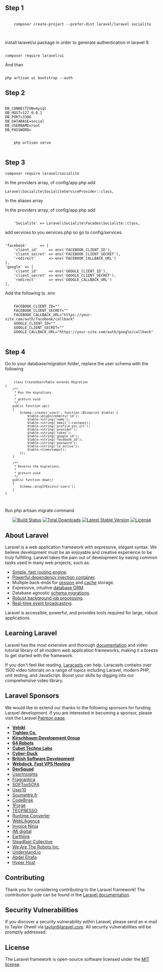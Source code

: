 <h2> Step 1</h2>
<div class="highlight">
    <pre class="highlight plaintext">
    <code>
    composer create-project --prefer-dist laravel/laravel socialite
    </code>
    </pre>
</div>
<p>
install laravel/ui package in order to generate authentication in laravel 9.
</p>
<pre class="highlight plaintext"><code>
composer require laravel/ui
</code></pre>
<p>
And than
</p>
<pre class="highlight plaintext"><code>
php artisan ui bootstrap --auth
</code></pre>
<h2> Step 2</h2>
<div class="highlight"><pre class="highlight plaintext"><code>
DB_CONNECTION=mysql
DB_HOST=127.0.0.1
DB_PORT=3306
DB_DATABASE=social
DB_USERNAME=root
DB_PASSWORD=
</code></pre></div>
<div class="highlight">
<pre class="highlight plaintext">
<code>
    php artisan serve
</code>
</pre>
</div>
<h2>Step 3</h2>
<div class="highlight"><pre class="highlight plaintext"><code>composer require laravel/socialite
</code></pre></div>

<p>In the providers array, of config/app.php add</p>
<div class="highlight"><pre class="highlight plaintext"><code>Laravel\Socialite\SocialiteServiceProvider::class,
</code></pre></div>

<p>In the aliases array</p>

<p>In the providers array, of config/app.php add</p>
<div class="highlight"><pre class="highlight plaintext">
<code>
    'Socialite' => Laravel\Socialite\Facades\Socialite::class,
</code></pre></div>
<p>add services to you services.php so go to config/services </p>
<pre class="highlight plaintext">
<code>
'facebook'      => [
    'client_id'     => env('FACEBOOK_CLIENT_ID'),
    'client_secret' => env('FACEBOOK_CLIENT_SECRET'),
    'redirect'      => env('FACEBOOK_CALLBACK_URL')
],
'google' => [
    'client_id'     => env('GOOGLE_CLIENT_ID'),
    'client_secret' => env('GOOGLE_CLIENT_SECRET'),
    'redirect'      => env('GOOGLE_CALLBACK_URL')
],
</code></pre>
<p>Add the following to .env</p>

<div class="highlight">
<pre class="highlight plaintext">
<code>
    FACEBOOK_CLIENT_ID=""
    FACEBOOK_CLIENT_SECRET=""
    FACEBOOK_CALLBACK_URL="https://your-site.com/auth/facebook/callback"
    GOOGLE_CLIENT_ID=""
    GOOGLE_CLIENT_SECRET=""
    GOOGLE_CALLBACK_URL="https://your-site.com/auth/google/callback"
</code>
</pre>
</div>

<h2>Step 4</h2>

<p>Go to your database/migration folder, replace the user schema with the following</p>
<div class="highlight"><pre class="highlight plaintext">
<code>
    <?php
    use Illuminate\Support\Facades\Schema;
    use Illuminate\Database\Schema\Blueprint;
    use Illuminate\Database\Migrations\Migration;

    class CreateUsersTable extends Migration
    {
        /**
         * Run the migrations.
         *
         * @return void
         */
        public function up()
        {
            Schema::create('users', function (Blueprint $table) {
                $table->bigIncrements('id');
                $table->string('name');
                $table->string('email')->unique();
                $table->string('profile_pic_url');
                $table->string('provider');
                $table->string('token');
                $table->string('google_id');
                $table->string('facebook_id');
                $table->string('password');
                $table->string('is_active');
                $table->timestamps();
            });
        }

        /**
         * Reverse the migrations.
         *
         * @return void
         */
        public function down()
        {
            Schema::dropIfExists('users');
        }
    }
</code></pre></div>


<p>Run php artisan migrate command</p>



<p align="center">
<a href="https://travis-ci.org/laravel/framework"><img src="https://travis-ci.org/laravel/framework.svg" alt="Build Status"></a>
<a href="https://packagist.org/packages/laravel/framework"><img src="https://poser.pugx.org/laravel/framework/d/total.svg" alt="Total Downloads"></a>
<a href="https://packagist.org/packages/laravel/framework"><img src="https://poser.pugx.org/laravel/framework/v/stable.svg" alt="Latest Stable Version"></a>
<a href="https://packagist.org/packages/laravel/framework"><img src="https://poser.pugx.org/laravel/framework/license.svg" alt="License"></a>
</p>



## About Laravel

Laravel is a web application framework with expressive, elegant syntax. We believe development must be an enjoyable and creative experience to be truly fulfilling. Laravel takes the pain out of development by easing common tasks used in many web projects, such as:

- [Simple, fast routing engine](https://laravel.com/docs/routing).
- [Powerful dependency injection container](https://laravel.com/docs/container).
- Multiple back-ends for [session](https://laravel.com/docs/session) and [cache](https://laravel.com/docs/cache) storage.
- Expressive, intuitive [database ORM](https://laravel.com/docs/eloquent).
- Database agnostic [schema migrations](https://laravel.com/docs/migrations).
- [Robust background job processing](https://laravel.com/docs/queues).
- [Real-time event broadcasting](https://laravel.com/docs/broadcasting).

Laravel is accessible, powerful, and provides tools required for large, robust applications.

## Learning Laravel

Laravel has the most extensive and thorough [documentation](https://laravel.com/docs) and video tutorial library of all modern web application frameworks, making it a breeze to get started with the framework.

If you don't feel like reading, [Laracasts](https://laracasts.com) can help. Laracasts contains over 1500 video tutorials on a range of topics including Laravel, modern PHP, unit testing, and JavaScript. Boost your skills by digging into our comprehensive video library.

## Laravel Sponsors

We would like to extend our thanks to the following sponsors for funding Laravel development. If you are interested in becoming a sponsor, please visit the Laravel [Patreon page](https://patreon.com/taylorotwell).

- **[Vehikl](https://vehikl.com/)**
- **[Tighten Co.](https://tighten.co)**
- **[Kirschbaum Development Group](https://kirschbaumdevelopment.com)**
- **[64 Robots](https://64robots.com)**
- **[Cubet Techno Labs](https://cubettech.com)**
- **[Cyber-Duck](https://cyber-duck.co.uk)**
- **[British Software Development](https://www.britishsoftware.co)**
- **[Webdock, Fast VPS Hosting](https://www.webdock.io/en)**
- **[DevSquad](https://devsquad.com)**
- [UserInsights](https://userinsights.com)
- [Fragrantica](https://www.fragrantica.com)
- [SOFTonSOFA](https://softonsofa.com/)
- [User10](https://user10.com)
- [Soumettre.fr](https://soumettre.fr/)
- [CodeBrisk](https://codebrisk.com)
- [1Forge](https://1forge.com)
- [TECPRESSO](https://tecpresso.co.jp/)
- [Runtime Converter](http://runtimeconverter.com/)
- [WebL'Agence](https://weblagence.com/)
- [Invoice Ninja](https://www.invoiceninja.com)
- [iMi digital](https://www.imi-digital.de/)
- [Earthlink](https://www.earthlink.ro/)
- [Steadfast Collective](https://steadfastcollective.com/)
- [We Are The Robots Inc.](https://watr.mx/)
- [Understand.io](https://www.understand.io/)
- [Abdel Elrafa](https://abdelelrafa.com)
- [Hyper Host](https://hyper.host)

## Contributing

Thank you for considering contributing to the Laravel framework! The contribution guide can be found in the [Laravel documentation](https://laravel.com/docs/contributions).

## Security Vulnerabilities

If you discover a security vulnerability within Laravel, please send an e-mail to Taylor Otwell via [taylor@laravel.com](mailto:taylor@laravel.com). All security vulnerabilities will be promptly addressed.

## License

The Laravel framework is open-source software licensed under the [MIT license](https://opensource.org/licenses/MIT).
